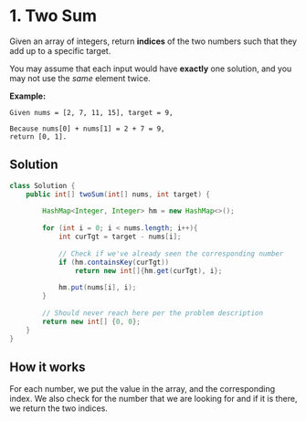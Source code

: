 # 1. Two Sum


Given an array of integers, return **indices** of the two numbers such that they add up to a specific target.

You may assume that each input would have **exactly** one solution, and you may not use the *same* element twice.

**Example:**

```
Given nums = [2, 7, 11, 15], target = 9,

Because nums[0] + nums[1] = 2 + 7 = 9,
return [0, 1].
```



## Solution

```java
class Solution {
    public int[] twoSum(int[] nums, int target) {
        
        HashMap<Integer, Integer> hm = new HashMap<>();
        
        for (int i = 0; i < nums.length; i++){ 
            int curTgt = target - nums[i];
            
            // Check if we've already seen the corresponding number
            if (hm.containsKey(curTgt))
                return new int[]{hm.get(curTgt), i};
            
            hm.put(nums[i], i);
        }
        
        // Should never reach here per the problem description
        return new int[] {0, 0};
    }
}
```

## How it works

For each number, we put the value in the array, and the corresponding index. We also check for the number that we are looking for and if it is there, we return the two indices.
